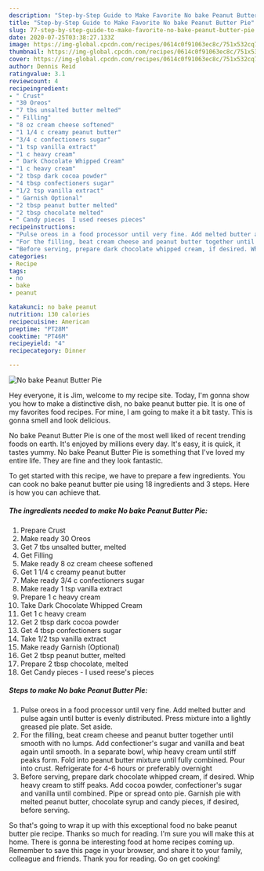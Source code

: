 ```yaml
---
description: "Step-by-Step Guide to Make Favorite No bake Peanut Butter Pie"
title: "Step-by-Step Guide to Make Favorite No bake Peanut Butter Pie"
slug: 77-step-by-step-guide-to-make-favorite-no-bake-peanut-butter-pie
date: 2020-07-25T03:38:27.133Z
image: https://img-global.cpcdn.com/recipes/0614c0f91063ec8c/751x532cq70/no-bake-peanut-butter-pie-recipe-main-photo.jpg
thumbnail: https://img-global.cpcdn.com/recipes/0614c0f91063ec8c/751x532cq70/no-bake-peanut-butter-pie-recipe-main-photo.jpg
cover: https://img-global.cpcdn.com/recipes/0614c0f91063ec8c/751x532cq70/no-bake-peanut-butter-pie-recipe-main-photo.jpg
author: Dennis Reid
ratingvalue: 3.1
reviewcount: 4
recipeingredient:
- " Crust"
- "30 Oreos"
- "7 tbs unsalted butter melted"
- " Filling"
- "8 oz cream cheese softened"
- "1 1/4 c creamy peanut butter"
- "3/4 c confectioners sugar"
- "1 tsp vanilla extract"
- "1 c heavy cream"
- " Dark Chocolate Whipped Cream"
- "1 c heavy cream"
- "2 tbsp dark cocoa powder"
- "4 tbsp confectioners sugar"
- "1/2 tsp vanilla extract"
- " Garnish Optional"
- "2 tbsp peanut butter melted"
- "2 tbsp chocolate melted"
- " Candy pieces  I used reeses pieces"
recipeinstructions:
- "Pulse oreos in a food processor until very fine. Add melted butter and pulse again until butter is evenly distributed. Press mixture into a lightly greased pie plate. Set aside."
- "For the filling, beat cream cheese and peanut butter together until smooth with no lumps. Add confectioner&#39;s sugar and vanilla and beat again until smooth. In a separate bowl, whip heavy cream until stiff peaks form. Fold into peanut butter mixture until fully combined. Pour into crust. Refrigerate for 4-6 hours or preferably overnight"
- "Before serving, prepare dark chocolate whipped cream, if desired. Whip heavy cream to stiff peaks. Add cocoa powder, confectioner&#39;s sugar and vanilla until combined. Pipe or spread onto pie. Garnish pie with melted peanut butter, chocolate syrup and candy pieces, if desired, before serving."
categories:
- Recipe
tags:
- no
- bake
- peanut

katakunci: no bake peanut 
nutrition: 130 calories
recipecuisine: American
preptime: "PT28M"
cooktime: "PT46M"
recipeyield: "4"
recipecategory: Dinner

---
```



![No bake Peanut Butter Pie](https://img-global.cpcdn.com/recipes/0614c0f91063ec8c/751x532cq70/no-bake-peanut-butter-pie-recipe-main-photo.jpg)

Hey everyone, it is Jim, welcome to my recipe site. Today, I'm gonna show you how to make a distinctive dish, no bake peanut butter pie. It is one of my favorites food recipes. For mine, I am going to make it a bit tasty. This is gonna smell and look delicious.



No bake Peanut Butter Pie is one of the most well liked of recent trending foods on earth. It's enjoyed by millions every day. It's easy, it is quick, it tastes yummy. No bake Peanut Butter Pie is something that I've loved my entire life. They are fine and they look fantastic.


To get started with this recipe, we have to prepare a few ingredients. You can cook no bake peanut butter pie using 18 ingredients and 3 steps. Here is how you can achieve that.

<!--inarticleads1-->

##### The ingredients needed to make No bake Peanut Butter Pie:

1. Prepare  Crust
1. Make ready 30 Oreos
1. Get 7 tbs unsalted butter, melted
1. Get  Filling
1. Make ready 8 oz cream cheese softened
1. Get 1 1/4 c creamy peanut butter
1. Make ready 3/4 c confectioners sugar
1. Make ready 1 tsp vanilla extract
1. Prepare 1 c heavy cream
1. Take  Dark Chocolate Whipped Cream
1. Get 1 c heavy cream
1. Get 2 tbsp dark cocoa powder
1. Get 4 tbsp confectioners sugar
1. Take 1/2 tsp vanilla extract
1. Make ready  Garnish (Optional)
1. Get 2 tbsp peanut butter, melted
1. Prepare 2 tbsp chocolate, melted
1. Get  Candy pieces - I used reese&#39;s pieces




<!--inarticleads2-->

##### Steps to make No bake Peanut Butter Pie:

1. Pulse oreos in a food processor until very fine. Add melted butter and pulse again until butter is evenly distributed. Press mixture into a lightly greased pie plate. Set aside.
1. For the filling, beat cream cheese and peanut butter together until smooth with no lumps. Add confectioner&#39;s sugar and vanilla and beat again until smooth. In a separate bowl, whip heavy cream until stiff peaks form. Fold into peanut butter mixture until fully combined. Pour into crust. Refrigerate for 4-6 hours or preferably overnight
1. Before serving, prepare dark chocolate whipped cream, if desired. Whip heavy cream to stiff peaks. Add cocoa powder, confectioner&#39;s sugar and vanilla until combined. Pipe or spread onto pie. Garnish pie with melted peanut butter, chocolate syrup and candy pieces, if desired, before serving.




So that's going to wrap it up with this exceptional food no bake peanut butter pie recipe. Thanks so much for reading. I'm sure you will make this at home. There is gonna be interesting food at home recipes coming up. Remember to save this page in your browser, and share it to your family, colleague and friends. Thank you for reading. Go on get cooking!
